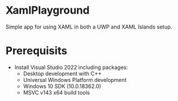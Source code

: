 # XamlPlayground

Simple app for using XAML in both a UWP and XAML Islands setup.

# Prerequisits

- Install Visual Studio 2022 including packages:
  - Desktop development with C++
  - Universal Windows Platform development
  - Windows 10 SDK (10.0.18362.0)
  - MSVC v143 x64 build tools
